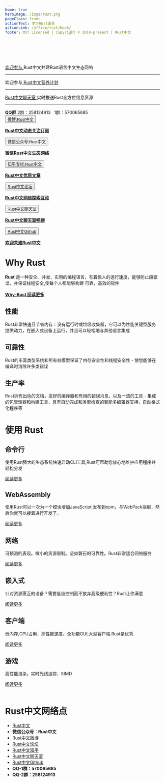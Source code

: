 ```yaml
---
home: true
heroImage: /imgs/rust.png
pageClass: front
actionText: 学习Rust语言
actionLink: /office/rust/book/
footer: MIT Licensed | Copyright © 2019-present | Rust中文
---
```


<div style="margin-top: 5rem;"></div>

<div id="news"><a href="https://github.com/rustlang-cn/rustlang-cn" target="_black">欢迎参与 </a>Rust中文共建Rust语言中文生态网络</div><hr>

<div id="news">欢迎参与<a href="https://github.com/rustlang-cn/nutrition" target="_black"> Rust中文营养计划</a></div><hr>

<div id="news"><a href="https://riot.im/app/#/room/#rustlang-cn:matrix.org" target="_black">Rust中文聊天室 </a>实时推送Rust全方位信息资源</div><hr>

<div id="news"><strong>QQ群</strong> 2群：258124913 &nbsp; 1群：570065685</div>

<div class="features">
  <div class="feature">
    <button class="topic"><a href="https://weibo.com/kriry?is_all=1" >微博:Rust中文</a></button>
    <p><a href="https://weibo.com/kriry?is_all=1" ><strong>Rust中文动态关注订阅</strong></a></p>
  </div>
  <div class="feature">
    <button class="topic"><a>微信公众号:Rust中文</a></button>
    <p><a><strong>微信Rust中文生态网络</strong></a></p>
  </div>
  <div class="feature">
    <button class="topic"><a href="https://zhuanlan.zhihu.com/rustlang-cn" target="_black">知乎专栏:Rust中文</a></button>
    <p><a href="https://zhuanlan.zhihu.com/rustlang-cn" target="_black"><strong>Rust中文优质文章</strong></a></p>
  </div>
  <div class="feature">
    <button class="topic"><a href="http://kriry.com/a/community/rust" target="_black">Rust中文论坛</a></button>
    <p><a href="http://kriry.com/a/signup" target="_black"><strong>Rust中文网络探索互动</strong></a></p>
  </div>
  <div class="feature">
    <button class="topic"><a href="https://riot.im/app/#/room/#rustlang-cn:matrix.org" target="_black">Rust中文聊天室</a></button>
    <p><a href="https://riot.im/app/#/room/#rustlang-cn:matrix.org" target="_black"><strong>Rust中文聊天室畅聊</strong></a></p>
  </div>
  <div class="feature">
    <button class="topic"><a href="https://github.com/rustlang-cn" target="_black">Rust中文Github</a></button>
    <p><a href="https://github.com/rustlang-cn" target="_black"><strong>欢迎共建Rust中文</strong></a></p>
  </div>
</div>

# Why Rust

<div>
<strong>Rust</strong> 是一种安全、并发、实用的编程语言，有着惊人的运行速度，能够防止段错误，并保证线程安全,使每个人都能够构建
可靠，高效的软件
</div><br>
<div ><a href="/office/rust.html"><strong>Why-Rust 阅读更多</strong></a></div>

<div class="features">
  <div class="feature">
    <h2>性能</h2>
    <p>Rust非常快速且节省内存：没有运行时或垃圾收集器，它可以为性能关键型服务提供动力，在嵌入式设备上运行，并且可以轻松地与其他语言集成</p>
  </div>
  <div class="feature">
    <h2>可靠性</h2>
    <p>Rust的丰富类型系统和所有权模型保证了内存安全性和线程安全性 - 使您能够在编译时消除许多类错误</p>
  </div>
  <div class="feature">
    <h2>生产率</h2>
    <p>Rust拥有出色的文档，友好的编译器和有用的错误消息，以及一流的工具 - 集成的包管理器和构建工具，具有自动完成和类型检查的智能多编辑器支持，自动格式化程序等</p>
  </div>
</div>

# 使用 Rust

<div class="features">
  <div class="feature">
    <h2>命令行</h2>
    <p>使用Rust强大的生态系统快速启动CLI工具,Rust可帮助您放心地维护应用程序并轻松分发</p>
    <div><a href="/office/cli/">阅读更多</a></div>
  </div>
  <div class="feature">
    <h2>WebAssembly</h2>
    <p>使用Rust可以一次为一个模块增加JavaScript,发布到npm，与WebPack捆绑，然后你就可以接着进行开发了。</p>
    <div><a href="/office/wasm/">阅读更多</a></div>
  </div>
  <div class="feature">
    <h2>网络</h2>
    <p>可预测的表现。微小的资源限制。坚如磐石的可靠性。Rust非常适合网络服务</p>
    <div><a href="/office/server/">阅读更多</a></div>
  </div>
  <div class="feature">
    <h2>嵌入式</h2>
    <p>针对资源匮乏的设备？需要低级控制而不放弃高级便利性？Rust让你满意</p>
    <div><a href="/office/iot/">阅读更多</a></div>
  </div>
  <div class="feature">
    <h2>客户端</h2>
    <p>低内存,CPU占用，高性能速度，全功能GUI,大型客户端.Rust是优秀</p>
    <div><a href="/office/client/">阅读更多</a></div>
  </div>
  <div class="feature">
    <h2>游戏</h2>
    <p>高性能渲染，实时光线追踪、SIMD</p>
    <div><a href="/office/game/">阅读更多</a></div>
  </div>
</div><br>

# Rust中文网络点

- [Rust中文](https://rustlang-cn.org)
- **微信公众号：Rust中文**
- [Rust中文微博](https://weibo.com/kriry?is_all=1)
- [Rust中文论坛](http://kriry.com/a/community/rust)
- [Rust中文知乎](https://zhuanlan.zhihu.com/rustlang-cn)
- [Rust中文聊天室](https://riot.im/app/#/room/#rustlang-cn:matrix.org)
- [Rust中文Github](https://github.com/rustlang-cn)
- **QQ-1群：570065685**
- **QQ-2群：258124913**

<br>
